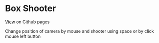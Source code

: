 # Box Shooter

  [View](https://mojammelhossain.github.io/box-shooter) on Github pages
  
  Change position of camera by mouse and shooter using space or by click mouse left button
